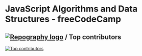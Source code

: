 # JavaScript Algorithms and Data Structures - freeCodeCamp

## [![Repography logo](https://images.repography.com/logo.svg)](https://repography.com) / Top contributors
[![Top contributors](https://images.repography.com/27496708/FearStreet18/JavaScript-algorithms-and-data-structures-freeCodeCamp/top-contributors/3747a3e12c850ef2736a29567bf4a744_table.svg)](https://github.com/FearStreet18/JavaScript-algorithms-and-data-structures-freeCodeCamp/graphs/contributors)
